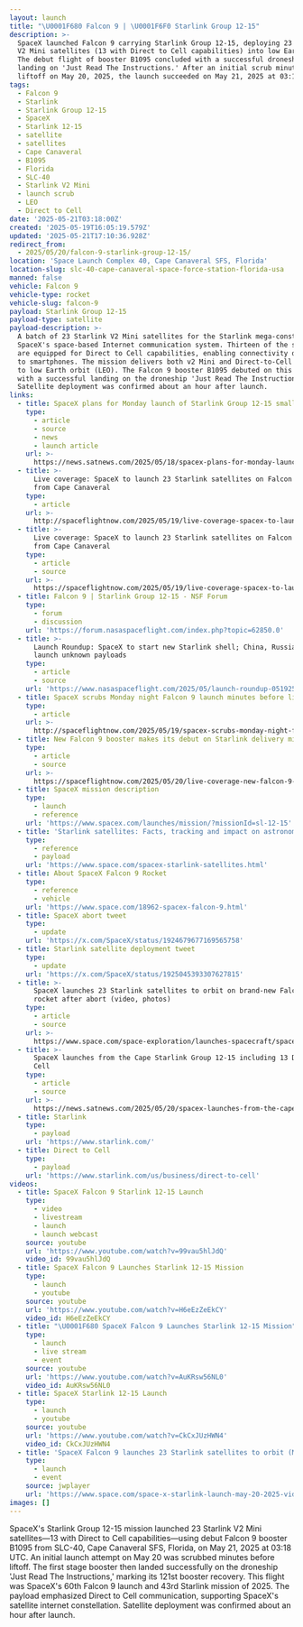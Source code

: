 ```yaml
---
layout: launch
title: "\U0001F680 Falcon 9 | \U0001F6F0 Starlink Group 12-15"
description: >-
  SpaceX launched Falcon 9 carrying Starlink Group 12-15, deploying 23 Starlink
  V2 Mini satellites (13 with Direct to Cell capabilities) into low Earth orbit.
  The debut flight of booster B1095 concluded with a successful droneship
  landing on 'Just Read The Instructions.' After an initial scrub minutes before
  liftoff on May 20, 2025, the launch succeeded on May 21, 2025 at 03:18 UTC.
tags:
  - Falcon 9
  - Starlink
  - Starlink Group 12-15
  - SpaceX
  - Starlink 12-15
  - satellite
  - satellites
  - Cape Canaveral
  - B1095
  - Florida
  - SLC-40
  - Starlink V2 Mini
  - launch scrub
  - LEO
  - Direct to Cell
date: '2025-05-21T03:18:00Z'
created: '2025-05-19T16:05:19.579Z'
updated: '2025-05-21T17:10:36.928Z'
redirect_from:
  - 2025/05/20/falcon-9-starlink-group-12-15/
location: 'Space Launch Complex 40, Cape Canaveral SFS, Florida'
location-slug: slc-40-cape-canaveral-space-force-station-florida-usa
manned: false
vehicle: Falcon 9
vehicle-type: rocket
vehicle-slug: falcon-9
payload: Starlink Group 12-15
payload-type: satellite
payload-description: >-
  A batch of 23 Starlink V2 Mini satellites for the Starlink mega-constellation,
  SpaceX's space-based Internet communication system. Thirteen of the satellites
  are equipped for Direct to Cell capabilities, enabling connectivity directly
  to smartphones. The mission delivers both v2 Mini and Direct-to-Cell variants
  to low Earth orbit (LEO). The Falcon 9 booster B1095 debuted on this flight,
  with a successful landing on the droneship 'Just Read The Instructions.'
  Satellite deployment was confirmed about an hour after launch.
links:
  - title: SpaceX plans for Monday launch of Starlink Group 12-15 smallsats
    type:
      - article
      - source
      - news
      - launch article
    url: >-
      https://news.satnews.com/2025/05/18/spacex-plans-for-monday-launch-of-starlink-group-12-15-smallsats/
  - title: >-
      Live coverage: SpaceX to launch 23 Starlink satellites on Falcon 9 launch
      from Cape Canaveral
    type:
      - article
    url: >-
      http://spaceflightnow.com/2025/05/19/live-coverage-spacex-to-launch-23-starlink-satellites-on-falcon-9-launch-from-cape-canaveral
  - title: >-
      Live coverage: SpaceX to launch 23 Starlink satellites on Falcon 9 launch
      from Cape Canaveral
    type:
      - article
      - source
    url: >-
      https://spaceflightnow.com/2025/05/19/live-coverage-spacex-to-launch-23-starlink-satellites-on-falcon-9-launch-from-cape-canaveral/
  - title: Falcon 9 | Starlink Group 12-15 - NSF Forum
    type:
      - forum
      - discussion
    url: 'https://forum.nasaspaceflight.com/index.php?topic=62850.0'
  - title: >-
      Launch Roundup: SpaceX to start new Starlink shell; China, Russia to
      launch unknown payloads
    type:
      - article
      - source
    url: 'https://www.nasaspaceflight.com/2025/05/launch-roundup-051925/'
  - title: SpaceX scrubs Monday night Falcon 9 launch minutes before liftoff
    type:
      - article
    url: >-
      http://spaceflightnow.com/2025/05/19/spacex-scrubs-monday-night-falcon-9-launch-minutes-before-liftoff/
  - title: New Falcon 9 booster makes its debut on Starlink delivery mission
    type:
      - article
      - source
    url: >-
      https://spaceflightnow.com/2025/05/20/live-coverage-new-falcon-9-booster-to-make-second-attempt-at-debut-on-starlink-delivery-mission/
  - title: SpaceX mission description
    type:
      - launch
      - reference
    url: 'https://www.spacex.com/launches/mission/?missionId=sl-12-15'
  - title: 'Starlink satellites: Facts, tracking and impact on astronomy'
    type:
      - reference
      - payload
    url: 'https://www.space.com/spacex-starlink-satellites.html'
  - title: About SpaceX Falcon 9 Rocket
    type:
      - reference
      - vehicle
    url: 'https://www.space.com/18962-spacex-falcon-9.html'
  - title: SpaceX abort tweet
    type:
      - update
    url: 'https://x.com/SpaceX/status/1924679677169565758'
  - title: Starlink satellite deployment tweet
    type:
      - update
    url: 'https://x.com/SpaceX/status/1925045393307627815'
  - title: >-
      SpaceX launches 23 Starlink satellites to orbit on brand-new Falcon 9
      rocket after abort (video, photos)
    type:
      - article
      - source
    url: >-
      https://www.space.com/space-exploration/launches-spacecraft/spacex-launches-23-starlink-satellites-to-orbit-on-brand-new-falcon-9-rocket-after-abort-photos
  - title: >-
      SpaceX launches from the Cape Starlink Group 12-15 including 13 Direct to
      Cell
    type:
      - article
      - source
    url: >-
      https://news.satnews.com/2025/05/20/spacex-launches-from-the-cape-starlink-group-12-15-including-13-direct-to-cell/
  - title: Starlink
    type:
      - payload
    url: 'https://www.starlink.com/'
  - title: Direct to Cell
    type:
      - payload
    url: 'https://www.starlink.com/us/business/direct-to-cell'
videos:
  - title: SpaceX Falcon 9 Starlink 12-15 Launch
    type:
      - video
      - livestream
      - launch
      - launch webcast
    source: youtube
    url: 'https://www.youtube.com/watch?v=99vau5hlJdQ'
    video_id: 99vau5hlJdQ
  - title: SpaceX Falcon 9 Launches Starlink 12-15 Mission
    type:
      - launch
      - youtube
    source: youtube
    url: 'https://www.youtube.com/watch?v=H6eEzZeEkCY'
    video_id: H6eEzZeEkCY
  - title: "\U0001F680 SpaceX Falcon 9 Launches Starlink 12-15 Mission"
    type:
      - launch
      - live stream
      - event
    source: youtube
    url: 'https://www.youtube.com/watch?v=AuKRsw56NL0'
    video_id: AuKRsw56NL0
  - title: SpaceX Starlink 12-15 Launch
    type:
      - launch
      - youtube
    source: youtube
    url: 'https://www.youtube.com/watch?v=CkCxJUzHWN4'
    video_id: CkCxJUzHWN4
  - title: 'SpaceX Falcon 9 launches 23 Starlink satellites to orbit (May 20, 2025)'
    type:
      - launch
      - event
    source: jwplayer
    url: 'https://www.space.com/space-x-starlink-launch-may-20-2025-video'
images: []
---
```

SpaceX's Starlink Group 12-15 mission launched 23 Starlink V2 Mini satellites—13 with Direct to Cell capabilities—using debut Falcon 9 booster B1095 from SLC-40, Cape Canaveral SFS, Florida, on May 21, 2025 at 03:18 UTC. An initial launch attempt on May 20 was scrubbed minutes before liftoff. The first stage booster then landed successfully on the droneship 'Just Read The Instructions,' marking its 121st booster recovery. This flight was SpaceX's 60th Falcon 9 launch and 43rd Starlink mission of 2025. The payload emphasized Direct to Cell communication, supporting SpaceX's satellite internet constellation. Satellite deployment was confirmed about an hour after launch.
